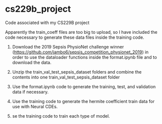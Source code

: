 # cs229b_project
Code associated with my CS229B project


Apparently the train_coeff files are too big to upload, so I have included the code necessary to generate these data files inside the training code. 

1. Download the 2019 Sepsis PhysioNet challenge winner (https://github.com/jambo6/sepsis_competition_physionet_2019) in order to use the dataloader functions inside the format.ipynb file and to download the data.

2. Unzip the train_val_test_sepsis_dataset folders and combine the contents into one train_val_test_sepsis_dataset folder

3. Use the format.ipynb code to generate the training, test, and validation data if necessary.

4. Use the training code to generate the hermite coefficient train data for use with Neural CDEs.

6. se the training code to train each type of model.
